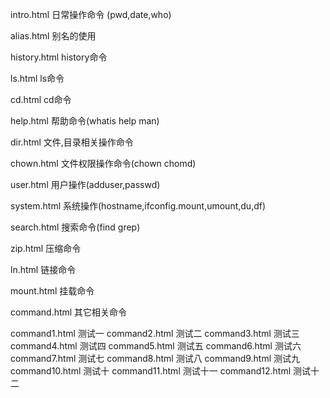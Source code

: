 intro.html   日常操作命令 (pwd,date,who)

alias.html   别名的使用

history.html history命令

ls.html      ls命令

cd.html      cd命令

help.html    帮助命令(whatis help man)

dir.html     文件,目录相关操作命令

chown.html   文件权限操作命令(chown chomd)

user.html    用户操作(adduser,passwd)

system.html  系统操作(hostname,ifconfig.mount,umount,du,df)

search.html  搜索命令(find grep)

zip.html     压缩命令

ln.html      链接命令

mount.html   挂载命令

command.html 其它相关命令

command1.html 测试一
command2.html 测试二
command3.html 测试三
command4.html 测试四
command5.html 测试五
command6.html 测试六
command7.html 测试七
command8.html 测试八
command9.html 测试九
command10.html 测试十
command11.html 测试十一
command12.html 测试十二
